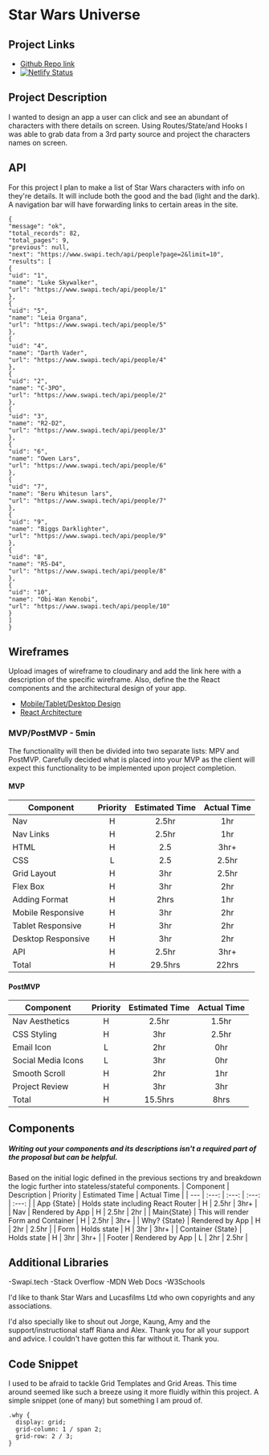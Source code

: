 # Star Wars Universe
## Project Links
- [Github Repo link](https://github.com/lta4/Unit-Project-2.git)
- [![Netlify Status](https://api.netlify.com/api/v1/badges/5593acdc-3c0f-4e34-8585-4041baee0f97/deploy-status)](https://app.netlify.com/sites/starwarsuniverse/deploys)
## Project Description
I wanted to design an app a user can click and see an abundant of characters with there details on screen. Using Routes/State/and Hooks I was able to grab data from a 3rd party source and project the characters names on screen.
## API
For this project I plan to make a list of Star Wars characters with info on they're details. It will include both the good and the bad (light and the dark). A  navigation bar will have forwarding links to certain areas in the site. 


```
{
"message": "ok",
"total_records": 82,
"total_pages": 9,
"previous": null,
"next": "https://www.swapi.tech/api/people?page=2&limit=10",
"results": [
{
"uid": "1",
"name": "Luke Skywalker",
"url": "https://www.swapi.tech/api/people/1"
},
{
"uid": "5",
"name": "Leia Organa",
"url": "https://www.swapi.tech/api/people/5"
},
{
"uid": "4",
"name": "Darth Vader",
"url": "https://www.swapi.tech/api/people/4"
},
{
"uid": "2",
"name": "C-3PO",
"url": "https://www.swapi.tech/api/people/2"
},
{
"uid": "3",
"name": "R2-D2",
"url": "https://www.swapi.tech/api/people/3"
},
{
"uid": "6",
"name": "Owen Lars",
"url": "https://www.swapi.tech/api/people/6"
},
{
"uid": "7",
"name": "Beru Whitesun lars",
"url": "https://www.swapi.tech/api/people/7"
},
{
"uid": "9",
"name": "Biggs Darklighter",
"url": "https://www.swapi.tech/api/people/9"
},
{
"uid": "8",
"name": "R5-D4",
"url": "https://www.swapi.tech/api/people/8"
},
{
"uid": "10",
"name": "Obi-Wan Kenobi",
"url": "https://www.swapi.tech/api/people/10"
}
]
}
```


## Wireframes

Upload images of wireframe to cloudinary and add the link here with a description of the specific wireframe. Also, define the the React components and the architectural design of your app.
- [Mobile/Tablet/Desktop Design](https://res.cloudinary.com/dfltkqotn/image/upload/v1611337615/IMG_4773_jeh4k2.heic)
- [React Architecture](https://res.cloudinary.com/dfltkqotn/image/upload/v1611337605/IMG_4772_yj6viu.heic)
### MVP/PostMVP - 5min
The functionality will then be divided into two separate lists: MPV and PostMVP.  Carefully decided what is placed into your MVP as the client will expect this functionality to be implemented upon project completion.  
#### MVP
| Component | Priority | Estimated Time | Actual Time |
| --- | :---: |  :---: | :---: | 
| Nav | H | 2.5hr | 1hr |
| Nav Links | H | 2.5hr | 1hr |
| HTML | H | 2.5 | 3hr+ |
| CSS | L | 2.5 | 2.5hr |
| Grid Layout | H | 3hr | 2.5hr |
| Flex Box | H | 3hr | 2hr |  
| Adding Format | H | 2hrs|  1hr | 
| Mobile Responsive | H | 3hr | 2hr |
| Tablet Responsive | H | 3hr | 2hr |
| Desktop Responsive | H | 3hr | 2hr |
| API | H | 2.5hr | 3hr+ |
| Total | H | 29.5hrs| 22hrs |
#### PostMVP

| Component | Priority | Estimated Time | Actual Time |
| --- | :---: |  :---: | :---: | 
| Nav Aesthetics | H | 2.5hr | 1.5hr |
| CSS Styling | H | 3hr | 2.5hr |
| Email Icon | L | 2hr | 0hr |
| Social Media Icons | L | 3hr | 0hr |
| Smooth Scroll | H | 2hr | 1hr |
| Project Review | H | 3hr | 3hr |
| Total | H | 15.5hrs| 8hrs |
## Components
##### Writing out your components and its descriptions isn't a required part of the proposal but can be helpful.
Based on the initial logic defined in the previous sections try and breakdown the logic further into stateless/stateful components. 
| Component | Description | Priority | Estimated Time | Actual Time |
| --- | :---: | :---: | :---: | :---: |
| App {State} | Holds state including React Router | H | 2.5hr | 3hr+ |
| Nav | Rendered by App | H | 2.5hr | 2hr |
| Main{State} | This will render Form and Container | H | 2.5hr | 3hr+ |
| Why? {State} | Rendered by App | H | 2hr | 2.5hr |
| Form | Holds state | H | 3hr | 3hr+ |
| Container {State} | Holds state | H | 3hr | 3hr+ |
| Footer | Rendered by App | L | 2hr | 2.5hr |
## Additional Libraries
 -Swapi.tech
 -Stack Overflow
 -MDN Web Docs
 -W3Schools
 
 I'd like to thank Star Wars and Lucasfilms Ltd who own copyrights and any associations.
 
 I'd also specially like to shout out Jorge, Kaung, Amy and the support/instructional staff Riana and Alex. Thank you for all your support and advice. I couldn't have gotten this far without it. Thank you.

## Code Snippet
I used to be afraid to tackle Grid Templates and Grid Areas. This time around seemed like such a breeze using it more fluidly within this project. A simple snippet (one of many) but something I am proud of. 
```
.why {
  display: grid;
  grid-column: 1 / span 2;
  grid-row: 2 / 3;
}
```